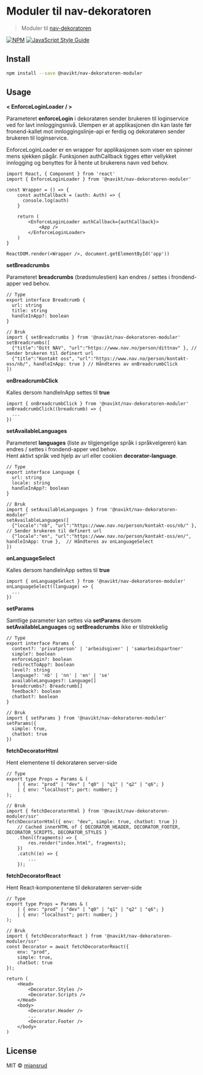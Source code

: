# Moduler til nav-dekoratoren

> Moduler til [nav-dekoratoren](https://github.com/navikt/nav-dekoratoren)

[![NPM](https://img.shields.io/npm/v/@navikt/nav-dekoratoren-moduler.svg)](https://www.npmjs.com/package/@navikt/nav-dekoratoren-moduler) [![JavaScript Style Guide](https://img.shields.io/badge/code_style-standard-brightgreen.svg)](https://standardjs.com)

## Install

```bash
npm install --save @navikt/nav-dekoratoren-moduler
```

## Usage

**< EnforceLoginLoader / >**

Parameteret **enforceLogin** i dekoratøren sender brukeren til loginservice ved for lavt innloggingsnivå.
Ulempen er at applikasjonen din kan laste før fronend-kallet mot innloggingslinje-api er ferdig og dekoratøren sender brukeren til loginservice.

EnforceLoginLoader er en wrapper for applikasjonen som viser en spinner mens sjekken pågår. Funksjonen authCallback tigges etter vellykket innlogging og benyttes for å hente ut brukerens navn ved behov.
```tsx
import React, { Component } from 'react'
import { EnforceLoginLoader } from '@navikt/nav-dekoratoren-moduler'

const Wrapper = () => {
    const authCallback = (auth: Auth) => {
      console.log(auth)
    }

    return (
        <EnforceLoginLoader authCallback={authCallback}>
            <App />
        </EnforceLoginLoader>
    )
}

ReactDOM.render(<Wrapper />, document.getElementById('app'))
```

**setBreadcrumbs**

Parameteret **breadcrumbs** (brødsmulestien) kan endres / settes i frondend-apper ved behov.

```tsx
// Type
export interface Breadcrumb {
  url: string
  title: string
  handleInApp?: boolean
}

// Bruk
import { setBreadcrumbs } from '@navikt/nav-dekoratoren-moduler'
setBreadcrumbs([
  {"title":"Ditt NAV", "url":"https://www.nav.no/person/dittnav" }, // Sender brukeren til definert url
  {"title":"Kontakt oss", "url":"https://www.nav.no/person/kontakt-oss/nb/", handleInApp: true } // Håndteres av onBreadcrumbClick
])
```

**onBreadcrumbClick**

Kalles dersom handleInApp settes til **true**

```tsx
import { onBreadcrumbClick } from '@navikt/nav-dekoratoren-moduler'
onBreadcrumbClick((breadcrumb) => {
  ...
})
```

**setAvailableLanguages**

Parameteret **languages** (liste av tilgjengelige språk i språkvelgeren) kan endres / settes i frondend-apper ved behov. <br>
Hent aktivt språk ved hjelp av url eller cookien **decorator-language**.

```tsx
// Type
export interface Language {
  url: string
  locale: string
  handleInApp?: boolean
}

// Bruk
import { setAvailableLanguages } from '@navikt/nav-dekoratoren-moduler'
setAvailableLanguages([
  {"locale":"nb", "url":"https://www.nav.no/person/kontakt-oss/nb/" }, // Sender brukeren til definert url
  {"locale":"en", "url":"https://www.nav.no/person/kontakt-oss/en/", handleInApp: true },  // Håndteres av onLanguageSelect
])
```

**onLanguageSelect**

Kalles dersom handleInApp settes til **true**

```tsx
import { onLanguageSelect } from '@navikt/nav-dekoratoren-moduler'
onLanguageSelect((language) => {
  ...
})
```

**setParams**

Samtlige parameter kan settes via **setParams** dersom **setAvailableLanguages** og **setBreadcrumbs** ikke er tilstrekkelig

```tsx
// Type
export interface Params {
  context?: 'privatperson' | 'arbeidsgiver' | 'samarbeidspartner'
  simple?: boolean
  enforceLogin?: boolean
  redirectToApp?: boolean
  level?: string
  language?: 'nb' | 'nn' | 'en' | 'se'
  availableLanguages?: Language[]
  breadcrumbs?: Breadcrumb[]
  feedback?: boolean
  chatbot?: boolean
}

// Bruk
import { setParams } from '@navikt/nav-dekoratoren-moduler'
setParams({
  simple: true,
  chatbot: true
})
```

**fetchDecoratorHtml**

Hent elementene til dekoratøren server-side

```tsx
// Type
export type Props = Params & (
    | { env: "prod" | "dev" | "q0" | "q1" | "q2" | "q6"; }
    | { env: "localhost"; port: number; }
);

// Bruk
import { fetchDecoratorHtml } from '@navikt/nav-dekoratoren-moduler/ssr'
fetchDecoratorHtml({ env: "dev", simple: true, chatbot: true })
    // Cached innerHTML of { DECORATOR_HEADER, DECORATOR_FOOTER, DECORATOR_SCRIPTS, DECORATOR_STYLES }
    .then((fragments) => {
        res.render("index.html", fragments);
    })
    .catch((e) => {
        ...
    });
```

**fetchDecoratorReact**

Hent React-komponentene til dekoratøren server-side

```tsx
// Type
export type Props = Params & (
    | { env: "prod" | "dev" | "q0" | "q1" | "q2" | "q6"; }
    | { env: "localhost"; port: number; }
);

// Bruk
import { fetchDecoratorReact } from '@navikt/nav-dekoratoren-moduler/ssr'
const Decorator = await fetchDecoratorReact({
    env: "prod",
    simple: true,
    chatbot: true
});

return (
    <Head>
        <Decorator.Styles />
        <Decorator.Scripts />
    </Head>
    <body>
        <Decorator.Header />
        ...
        <Decorator.Footer />
    </body>
)
```

## License

MIT © [mjansrud](https://github.com/mjansrud)
